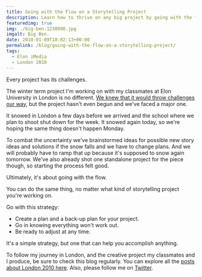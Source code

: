 ```yaml
---
title: Going with the Flow on a Storytelling Project
description: Learn how to thrive on any big project by going with the flow.
featuredimg: true
img: ./big-ben-1230998.jpg
imgalt: Big Ben.
date: 2010-01-09T18:02:13+00:00
permalink: /blog/going-with-the-flow-on-a-storytelling-project/
tags:
  - Elon iMedia
  - London 2010
---
```


Every project has its challenges.

The winter term project I'm working on with my classmates at Elon University in London is no different. [We knew that it would throw challenges our way](/blog/going-with-the-flow-on-a-storytelling-project/), but the project hasn't even begun and we've faced a major one.

It snowed in London a few days before we arrived and the school where we plan to shoot shut down for the week. It snowed again today, so we're hoping the same thing doesn't happen Monday.

To combat the uncertainty we've brainstormed ideas for possible new story ideas and solutions if the snow falls and we have to change plans. And we will probably have to ramp that up because it's supposed to snow again tomorrow. We've also already shot one standalone project for the piece though, so starting the process felt good.

Ultimately, it's about going with the flow.

You can do the same thing, no matter what kind of storytelling project you're working on.

Go with this strategy:

- Create a plan and a back-up plan for your project.
- Go in knowing everything won't work out.
- Be ready to adjust at any time.

It's a simple strategy, but one that can help you accomplish anything.

To follow my journey in London, and the creative project my classmates and I produce, be sure to check this blog regularly. You can explore all the [posts about London 2010 here](/tag/london-2010/). Also, please follow me on [Twitter](http://twitter.com/DavidAKennedy).
